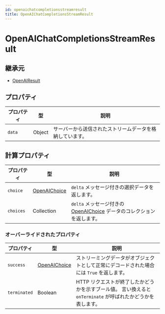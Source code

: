 ```yaml
---
id: openaichatcompletionsstreamresult
title: OpenAIChatCompletionsStreamResult
---
```


# OpenAIChatCompletionsStreamResult

## 継承元

- [OpenAIResult](OpenAIResult.md)

## プロパティ

| プロパティ  | 型      | 説明                           |
| ------ | ------ | ---------------------------- |
| `data` | Object | サーバーから送信されたストリームデータを格納しています。 |

## 計算プロパティ

| プロパティ     | 型                               | 説明                                                               |
| --------- | ------------------------------- | ---------------------------------------------------------------- |
| `choice`  | [OpenAIChoice](OpenAIChoice.md) | `delta` メッセージ付きの選択データを返します。                                      |
| `choices` | Collection                      | `delta` メッセージ付きの[OpenAIChoice](OpenAIChoice.md) データのコレクションを返します。 |

### オーバーライドされたプロパティ

| プロパティ        | 型                               | 説明                                                               |
| ------------ | ------------------------------- | ---------------------------------------------------------------- |
| `success`    | [OpenAIChoice](OpenAIChoice.md) | ストリーミングデータがオブジェクトとして正常にデコードされた場合には `True` を返します。                 |
| `terminated` | Boolean                         | HTTP リクエストが終了したかどうかを示すブール値。 言い換えると `onTerminate` が呼ばれたかどうかを表します。 |
